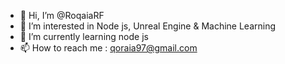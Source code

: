 - 👋 Hi, I’m @RoqaiaRF
- 👀 I’m interested in Node js, Unreal Engine & Machine Learning
- 🌱 I’m currently learning node js
- 📫 How to reach me : qoraia97@gmail.com

<!---
RoqaiaRF/RoqaiaRF is a ✨ special ✨ repository because its `README.md` (this file) appears on your GitHub profile.
You can click the Preview link to take a look at your changes.
--->
